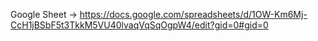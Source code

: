 Google Sheet -> https://docs.google.com/spreadsheets/d/1OW-Km6Mj-CcH1jBSbF5t3TkkM5VU40lvaqVqSqOgpW4/edit?gid=0#gid=0
